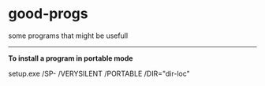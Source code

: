 # good-progs
some programs that might be usefull

----

**To install a program in portable mode**

setup.exe /SP- /VERYSILENT /PORTABLE /DIR="dir-loc"
